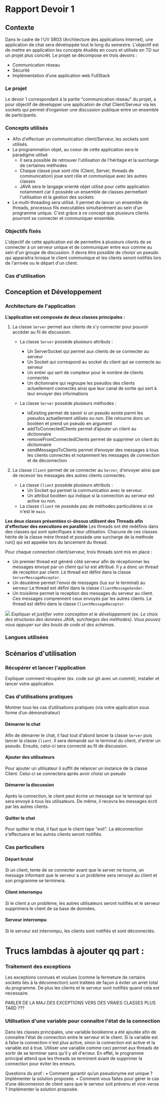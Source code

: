 # Rapport Devoir 1

## Contexte

Dans le cadre de l'UV SR03 (Architecture des applications Internet),
une application de chat sera développée tout le long du semestre. L'objectif est de mettre en
application les concepts étudiés en cours et utilisés en TD sur un projet plus concrêt.
Le projet se décompose en trois devoirs :

- Communication réseau
- Sécurité
- Implémentation d’une application web FullStack

### Le projet

Le devoir 1 correspondant à la partie "communication réseau" du projet, a pour objectif de développer une
application de chat Client/Serveur via les sockets qui permet d’organiser une
discussion publique entre un ensemble de participants.

### Concepts utilisés

- Afin d'effectuer un communication client/Serveur, les sockets sont utilisés.
- La programmation objet, au coeur de cette application sera le paradigme utilisé
    - Il sera possible de retrouver l'utilisation de l'héritage et la surcharge de certaines méthodes
    - Chaque classe joue sont rôle (Client, Server, threads de communication) joue sont rôle et communique avec les
      autres classes
    - JAVA sera le langage orienté objet utilisé pour cette application notamment car il possède un ensemble de classes
      permettant l'utilisation et la gestion des sockets
- Le multi-threading sera utilisé. Il permet de lancer un ensemble de threads, processus fils executables simultanément
  au sein d'un programme unique. C'est grâce à ce concept que plusieurs clients pourront se connecter et communiquer
  ensemble.

### Objectifs fixés

L'objectif de cette application est de permettre à plusieurs clients de se connecter à un serveur unique et de
communiquer entre
eux comme au sein d'un groupe de discussion. Il devra être possible de choisir un pseudo qui apparaitra lorsque le
client communique
et les clients seront notifiés lors de l'arrivée ou le départ d'un client.

### Cas d'utilisation


## Conception et Développement

### Architecture de l'application

**L’application est composée de deux classes principales :**

1. La classe `Server` permet aux clients de s'y connecter pour pouvoir accéder au fil de discussion.

    - La classe `Server` possède plusieurs attributs :
        - Un ServerSocket qui permet aux clients de se connecter au serveur
        - Un Socket qui correspond au socket du client qui se connecte au serveur
        - Un entier qui sert de compteur pour le nombre de clients connectés
        - Un dictionnaire qui regroupe les pseudos des clients actuellement connectés ainsi que leur canal de sortie qui
          sert à leur envoyer des informations

    - La classe `Server` possède plusieurs méthodes :
        - isExisting permet de savoir si un pseudo existe parmi les pseudos actuellement utilisés ou non. Elle retourne
          donc un booléen et prend un pseudo en argument
        - addToConnectedClients permet d’ajouter un client au dictionnaire
        - removeFromConnectedClients permet de supprimer un client du dictionnaire
        - sendMessagesToClients permet d’envoyer des messages à tous les clients connectés et notamment les messages de
          connection et de déconnection

2. La classe `Client` permet de se connecter au `Server`, d'envoyer ainsi que de recevoir les messages des autres
   clients connectés.
    - La classe `Client` possède plusieurs attributs :
        - Un Socket qui permet la communication avec le serveur.
        - Un attribut booléen qui indique si la connection au serveur est active ou non.
    - La classe `Client` ne possède pas de méthodes particulières si ce n'est le `main`.

**Les deux classes présentées ci-dessus utilisent des Threads afin d'effectuer des executions en parallèle**
Les threads ont été redéfinis dans des classes qui sont spécifiques à leur utilisation. Chacune de ces classes hérite de
la classe mère thread et possède une surcharge de la methode run() qui est appelée lors du lancement du thread.

Pour chaque connection client/serveur, trois threads sont mis en place :

- Un premier thread est généré côté serveur afin de réceptionner les messages envoyé par un client qui lui est attribué.
  Il y a donc un thread de reception par client.
  Le thread est défini dans la classe `ServerMessageReceptor`.
- Un deuxième permet l'envoi de messages (lus sur le terminal) au serveur
  Le thread est défini dans la classe `ClientMessageSender`.
- Un troisième permet la reception des messages du serveur au client. Ces messages comprennent ceux envoyés par les
  autres clients.
  Le thread est défini dans la classe `ClientMessageReceptor`.

![](C:\Users\lv230\IdeaProjects\SR03-Devoir1\src\main\SR03Devoir1.png)
_Expliquer et justifier votre conception et le développement (ex. Le choix des
structures des données JAVA, surcharges des méthodes). Vous pouvez vous appuyer sur
des bouts de code et des schémas._

### Langues utilisées

## Scénarios d'utilisation

### Récupérer et lancer l'application
Expliquer comment récupérer (ex. code sur git avec un commit),
installer et lancer votre application.

### Cas d'utilisations pratiques

Montrer tous les cas d’utilisations pratiques (via votre application sous forme d’un démonstrateur)

#### Démarrer le chat

Afin de démarrer le chat, il faut tout d'abord lancer la classe `Server` puis lancer la classe `Client`.
Il sera demandé sur le terminal du client, d'entrer un pseudo. Ensuite, celui-ci sera connecté au fil de discussion.

#### Ajouter des utilisateurs

Pour ajouter un utilisateur il suffit de relancer un instance de la classe Client. Celui-ci se connectera aprés
avoir choisi un pseudo

#### Démarrer la discussion

Aprés la connection, le client peut écrire un message sur le terminal qui sera envoyé à tous les utilisateurs.
De même, il recevra les messages écrit par les autres clients.

#### Quitter le chat

Pour quitter le chat, il faut que le client tape "exit". La déconnection s'effectuera et les autres clients seront
notifiés.

### Cas particuliers

#### Départ brutal

Si un client, tente de se connecter avant que le server ne tourne, un message informant
que le serveur a un problème sera renvoyé au client et son programme se terminera.

#### Client interrompu

Si le client a un problème, les autres utilisateurs seront notifiés et le serveur supprimera le client de sa base de
données.

#### Serveur interrompu

Si le serveur est interrompu, les clients sont notifiés et sont déconnectés.

# Trucs lambdas à ajouter qq part :

### Traitement des exceptions

Les exceptions connues et voulues (comme la fermeture de certains sockets liés à la déconnection) sont traitées de façon
à éviter un arret total du programme.
De plus les clients et le serveur sont notifiés quand cela est necessaire.

PARLER DE LA MAJ DES EXCEPTIONS VERS DES VRAIES CLASSES PLUS TARD ???

### Utilisation d'une variable pour connaitre l'état de la connection

Dans les classes principales, une variable booléenne a été ajoutée afin de connaitre l'état de connection
entre le serveur et le client. Si la variable est à false la connection n'est plus active, sinon la connection
est active et la variable est à true. Utiliser une variable comme ceci permet aux threads de sortir de se terminer sans
qu'il y ait
d'erreur. En effet, le programme principal attend que les threads se terminent avant de supprimer la connection pour
éviter les erreurs.

Questions du prof :
• Comment garantir qu’un pseudonyme est unique ? Implémenter la solution proposée.
• Comment vous faites pour gérer le cas d’une déconnexion de client sans que le serveur
soit prévenu et vice-versa ? Implémenter la solution proposée.

